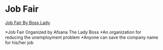 # Job Fair 
[Job Fair By Boss Lady](https://job-fair.netlify.app/)

*Job Fair Organized by Afsana The Lady Boss
*An organization for reducing the unemployment problem
*Anyone can save the company name for his/her job



